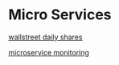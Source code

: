 # Micro Services

[wallstreet daily shares](https://zhuanlan.zhihu.com/p/26777189)

[microservice monitoring](https://www.processon.com/view/5c0e2f09e4b0ca4b40cf1312?fromnew=1)